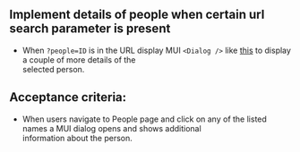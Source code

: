 ## Implement details of people when certain url search parameter is present

- When `?people=ID` is in the URL display MUI `<Dialog />`
  like [this](https://mui.com/material-ui/react-dialog/#customization) to display a couple of more details of the  
  selected person.

## Acceptance criteria:

- When users navigate to People page and click on any of the listed names a MUI dialog opens and shows additional  
  information about the person.
